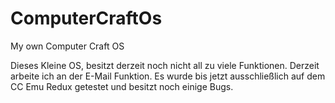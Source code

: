# ComputerCraftOs
My own Computer Craft OS

Dieses Kleine OS, besitzt derzeit noch nicht all zu viele Funktionen.
Derzeit arbeite ich an der E-Mail Funktion.
Es wurde bis jetzt ausschließlich auf dem CC Emu Redux getestet und besitzt noch einige Bugs.
